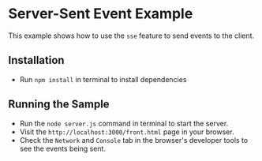 # Server-Sent Event Example

This example shows how to use the `sse` feature to send events to the client.

## Installation

- Run `npm install` in terminal to install dependencies

## Running the Sample

- Run the `node server.js` command in terminal to start the server.
- Visit the `http://localhost:3000/front.html` page in your browser.
- Check the `Network` and `Console` tab in the browser's developer tools to see the events being sent.
